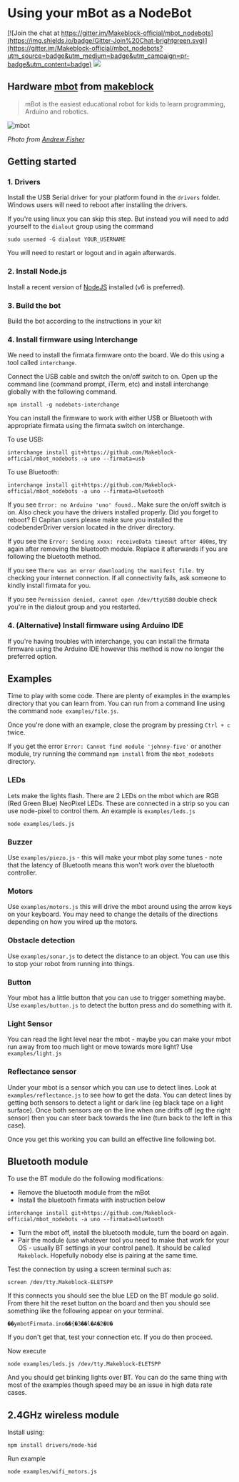 # Using your mBot as a NodeBot

[![Join the chat at https://gitter.im/Makeblock-official/mbot_nodebots](https://img.shields.io/badge/Gitter-Join%20Chat-brightgreen.svg)](https://gitter.im/Makeblock-official/mbot_nodebots?utm_source=badge&utm_medium=badge&utm_campaign=pr-badge&utm_content=badge)
![](https://img.shields.io/badge/status-Stable-green.svg)

## Hardware [mbot](http://mblock.cc/) from [makeblock](http://www.makeblock.cc/)

> mBot is the easiest educational robot for kids to learn programming, Arduino and robotics.

![mbot](https://cloud.githubusercontent.com/assets/1183541/7513052/80e6dfc0-f4f4-11e4-94b8-76d3ee166cd2.jpg)

*Photo from [Andrew Fisher](https://twitter.com/ajfisher)*

## Getting started

### 1. Drivers

Install the USB Serial driver for your platform found in the `drivers` folder.
Windows users will need to reboot after installing the drivers.

If you're using linux you can skip this step. But instead you will need to add yourself to the `dialout` group using the command

```
sudo usermod -G dialout YOUR_USERNAME
```
You will need to restart or logout and in again afterwards.

### 2. Install Node.js

Install a recent version of  [NodeJS](https://nodejs.org) installed (v6 is preferred).

### 3. Build the bot

Build the bot according to the instructions in your kit

### 4. Install firmware using Interchange

We need to install the firmata firmware onto the board. We do this using a tool called `interchange`.

Connect the USB cable and switch the on/off switch to on. Open up the command line (command prompt, iTerm, etc) and install interchange globally with the following command.

```
npm install -g nodebots-interchange
```

You can install the firmware to work with either USB or Bluetooth with appropriate
firmata using the firmata switch on interchange.

To use USB:

```
interchange install git+https://github.com/Makeblock-official/mbot_nodebots -a uno --firmata=usb
```

To use Bluetooth:

```
interchange install git+https://github.com/Makeblock-official/mbot_nodebots -a uno --firmata=bluetooth
```

If you see `Error: no Arduino 'uno' found.`. Make sure the on/off switch is on. Also check you have the drivers installed properly. Did you forget to reboot? El Capitan users please make sure you installed the codebenderDriver version located in the driver directory.

If you see the `Error: Sending xxxx: receiveData timeout after 400ms`, try again after removing the bluetooth module. Replace it afterwards if you are following the bluetooth method.

If you see `There was an error downloading the manifest file.` try checking your internet connection. If all connectivity fails, ask someone to kindly install firmata for you.

If you see `Permission denied, cannot open /dev/ttyUSB0` double check you're in the dialout group and you restarted.

### 4. (Alternative) Install firmware using Arduino IDE

If you're having troubles with interchange, you can install the firmata firmware using the Arduino IDE however this method is now no longer the preferred option.

## Examples

Time to play with some code. There are plenty of examples in the examples directory that you can learn from. You can run from a command line using the command `node examples/file.js`.

Once you're done with an example, close the program by pressing `Ctrl + c` twice.

If you get the error `Error: Cannot find module 'johnny-five'` or another module, try running the command `npm install` from the `mbot_nodebots` directory.


### LEDs

Lets make the lights flash. There are 2 LEDs on the mbot which are RGB (Red Green Blue) NeoPixel LEDs. These are connected in a strip so you can use node-pixel to control them. An example is `examples/leds.js`

```
node examples/leds.js
```

### Buzzer

Use `examples/piezo.js` - this will make your mbot play some tunes - note that
the latency of Bluetooth means this won't work over the bluetooth controller.

### Motors

Use `examples/motors.js` this will drive the mbot around using the arrow keys on
your keyboard. You may need to change the details of the directions depending on
how you wired up the motors.

### Obstacle detection

Use `examples/sonar.js` to detect the distance to an object. You can use this to
stop your robot from running into things.

### Button

Your mbot has a little button that you can use to trigger something maybe. Use
`examples/button.js` to detect the button press and do something with it.

### Light Sensor

You can read the light level near the mbot - maybe you can make your mbot
run away from too much light or move towards more light? Use `examples/light.js`

### Reflectance sensor

Under your mbot is a sensor which you can use to detect lines. Look at
`examples/reflectance.js` to see how to get the data. You can detect lines by
getting both sensors to detect a light or dark line (eg black tape on a light
surface). Once both sensors are on the line when one drifts off (eg the right
sensor) then you can steer back towards the line (turn back to the left in this
case).

Once you get this working you can build an effective line following bot.


## Bluetooth module

To use the BT module do the following modifications:

* Remove the bluetooth module from the mBot
* Install the bluetooth firmata with instruction below

```
interchange install git+https://github.com/Makeblock-official/mbot_nodebots -a uno --firmata=bluetooth
```

* Turn the mbot off, install the bluetooth module, turn the board on again.
* Pair the module (use whatever tool you need to make that work for your OS -
usually BT settings in your control panel). It should be called `Makeblock`. Hopefully nobody else is pairing at the same time.

Test the connection by using a screen terminal such as:

```
screen /dev/tty.Makeblock-ELETSPP
```

If this connects you should see the blue LED on the BT module go solid. From there
hit the reset button on the board and then you should see something like the following
appear on your terminal.

```
��ymbotFirmata.ino��{�3��l�A�2�U�
```

If you don't get that, test your connection etc. If you do then proceed.

Now execute

```
node examples/leds.js /dev/tty.Makeblock-ELETSPP
```

And you should get blinking lights over BT. You can do the same thing with
most of the examples though speed may be an issue in high data rate cases.

## 2.4GHz wireless module

Install using:

```
npm install drivers/node-hid
```

Run example

```
node examples/wifi_motors.js
```


